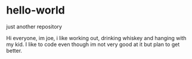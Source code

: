 # hello-world
just another repository

Hi everyone, im joe, i like working out, drinking whiskey and hanging with my kid. I like to code even though im not very good at it but plan to get better.
